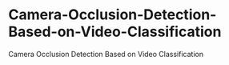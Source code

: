 # Camera-Occlusion-Detection-Based-on-Video-Classification
Camera Occlusion Detection Based on Video Classification
